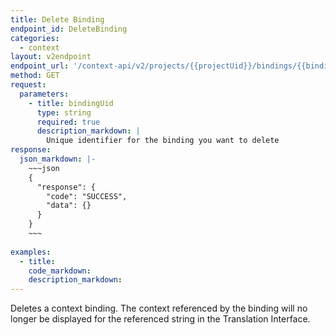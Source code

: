 ```yaml
---
title: Delete Binding
endpoint_id: DeleteBinding
categories:
  - context
layout: v2endpoint
endpoint_url: '/context-api/v2/projects/{{projectUid}}/bindings/{{bindingUid}}'
method: GET
request:
  parameters:
    - title: bindingUid
      type: string
      required: true
      description_markdown: |
        Unique identifier for the binding you want to delete
response:
  json_markdown: |-
    ~~~json
    {
      "response": {
        "code": "SUCCESS",
        "data": {}
      }
    }
    ~~~
 
examples:
  - title:
    code_markdown:
    description_markdown:
---
```


Deletes a context binding. The context referenced by the binding will no longer be displayed for the referenced string in the Translation Interface.